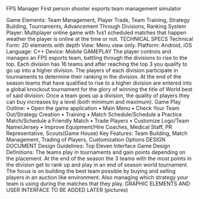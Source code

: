 FPS Manager
First person shooter esports team management simulator

Game Elements:
Team Management, Player Trade, Team Training, Strategy Building, Tournaments, Advancement Through Divisions, Ranking System
Player:
Multiplayer online game with 1vs1 scheduled matches that happen weather the player is online at the time or not.
TECHNICAL SPECS
Technical Form: 2D elements with depth
View: Menu view only.
Platform: Android, iOS
Language: C++
Device: Mobile
GAMEPLAY
The player controls and manages an FPS esports team, battling through the divisions to rise to the top. Each division has 16 teams and after reaching the top 3 you qualify to go up into a higher division. The players of each division participate in tournaments to determine their ranking in the division. At the end of the season teams that have qualified to rise to a higher division are entered into a global knockout tournament for the glory of winning the title of World best of said division. Once a team goes up a division, the quality of players they can buy increases by a level (both minimum and maximum).
Game Play Outline:
    • Open the game application
    • Main Menu
    • Check Your Team Out/Strategy Creation
    • Training
    • Match Schedule/Schedule a Practice Match/Schedule a Friendly Match
    • Trade Players
    • Customize Logo/Team Name/Jersey
    • Improve Equipment/Hire Coaches, Medical Staff, PR Representative, Scouts(Game House)
Key Features:
Team Building, Match Management, Trading of Players, Customization Options
DESIGN DOCUMENT
Design Guidelines: Top Eleven Interface
Game Design Definitions: The teams play in tournaments and gain points depending on the placement. At the end of the season the 3 teams with the most points in the division get to rank up and play in an end of season world tournament. The focus is on building the best team possible by buying and selling players in an auction like environment. Also managing which strategy your team is using during the matches that they play.
GRAPHIC ELEMENTS AND USER INTERFACE
TO BE ADDED LATER (pictures)

